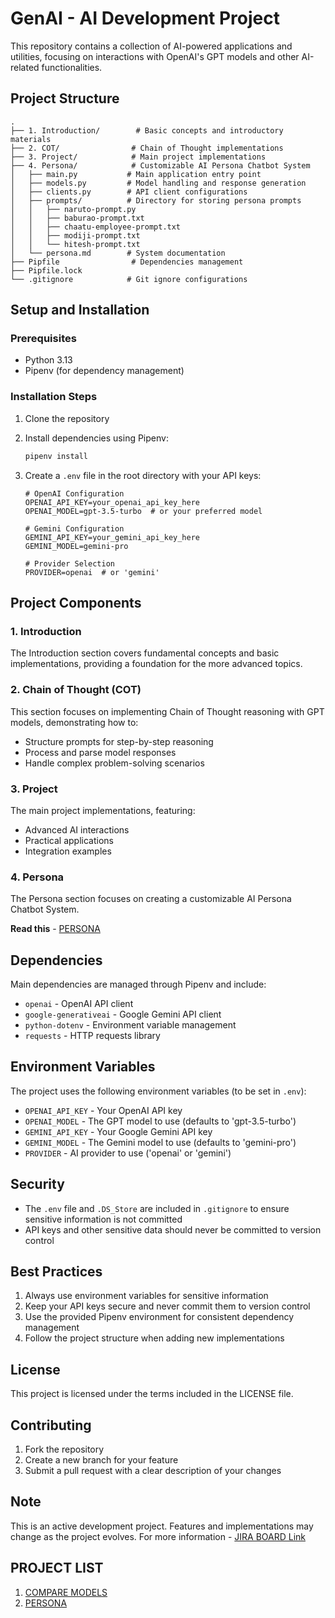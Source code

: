 # GenAI - AI Development Project

This repository contains a collection of AI-powered applications and utilities, focusing on interactions with OpenAI's GPT models and other AI-related functionalities.

## Project Structure

```
.
├── 1. Introduction/        # Basic concepts and introductory materials
├── 2. COT/                # Chain of Thought implementations
├── 3. Project/            # Main project implementations
├── 4. Persona/            # Customizable AI Persona Chatbot System
│   ├── main.py           # Main application entry point
│   ├── models.py         # Model handling and response generation
│   ├── clients.py        # API client configurations
│   ├── prompts/          # Directory for storing persona prompts
│   │   ├── naruto-prompt.py
│   │   ├── baburao-prompt.txt
│   │   ├── chaatu-employee-prompt.txt
│   │   ├── modiji-prompt.txt
│   │   └── hitesh-prompt.txt
│   └── persona.md        # System documentation
├── Pipfile                # Dependencies management
├── Pipfile.lock
└── .gitignore            # Git ignore configurations
```

## Setup and Installation

### Prerequisites

- Python 3.13
- Pipenv (for dependency management)

### Installation Steps

1. Clone the repository
2. Install dependencies using Pipenv:
   ```bash
   pipenv install
   ```
3. Create a `.env` file in the root directory with your API keys:

   ```
   # OpenAI Configuration
   OPENAI_API_KEY=your_openai_api_key_here
   OPENAI_MODEL=gpt-3.5-turbo  # or your preferred model

   # Gemini Configuration
   GEMINI_API_KEY=your_gemini_api_key_here
   GEMINI_MODEL=gemini-pro

   # Provider Selection
   PROVIDER=openai  # or 'gemini'
   ```

## Project Components

### 1. Introduction

The Introduction section covers fundamental concepts and basic implementations, providing a foundation for the more advanced topics.

### 2. Chain of Thought (COT)

This section focuses on implementing Chain of Thought reasoning with GPT models, demonstrating how to:

- Structure prompts for step-by-step reasoning
- Process and parse model responses
- Handle complex problem-solving scenarios

### 3. Project

The main project implementations, featuring:

- Advanced AI interactions
- Practical applications
- Integration examples

### 4. Persona

The Persona section focuses on creating a customizable AI Persona Chatbot System.

**Read this** - [PERSONA](./4.Persona/persona.md)

## Dependencies

Main dependencies are managed through Pipenv and include:

- `openai` - OpenAI API client
- `google-generativeai` - Google Gemini API client
- `python-dotenv` - Environment variable management
- `requests` - HTTP requests library

## Environment Variables

The project uses the following environment variables (to be set in `.env`):

- `OPENAI_API_KEY` - Your OpenAI API key
- `OPENAI_MODEL` - The GPT model to use (defaults to 'gpt-3.5-turbo')
- `GEMINI_API_KEY` - Your Google Gemini API key
- `GEMINI_MODEL` - The Gemini model to use (defaults to 'gemini-pro')
- `PROVIDER` - AI provider to use ('openai' or 'gemini')

## Security

- The `.env` file and `.DS_Store` are included in `.gitignore` to ensure sensitive information is not committed
- API keys and other sensitive data should never be committed to version control

## Best Practices

1. Always use environment variables for sensitive information
2. Keep your API keys secure and never commit them to version control
3. Use the provided Pipenv environment for consistent dependency management
4. Follow the project structure when adding new implementations

## License

This project is licensed under the terms included in the LICENSE file.

## Contributing

1. Fork the repository
2. Create a new branch for your feature
3. Submit a pull request with a clear description of your changes

## Note

This is an active development project. Features and implementations may change as the project evolves. For more information -
[JIRA BOARD Link](https://ravichandola.atlassian.net/jira/software/projects/GP/boards/3)

## PROJECT LIST

1. [COMPARE MODELS](./3.Compare%20Models/compare-models.md)
2. [PERSONA](./4.Persona/persona.md)
